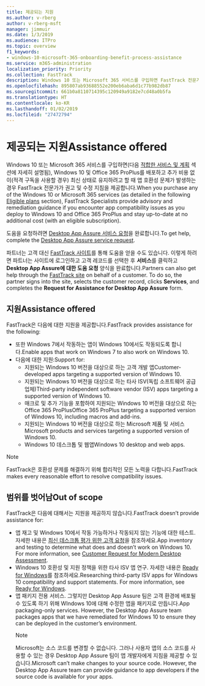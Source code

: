```yaml
---
title: 제공되는 지원
ms.author: v-rberg
author: v-rberg-msft
manager: jimmuir
ms.date: 1/3/2019
ms.audience: ITPro
ms.topic: overview
f1_keywords:
- windows-10-microsoft-365-onboarding-benefit-process-assistance
ms.service: m365-administration
localization_priority: Priority
ms.collection: FastTrack
description: Windows 10 또는 Microsoft 365 서비스를 구입하면 FastTrack 전문가가 Windows 10 및 Office 365 ProPlus를 배포하고 추가 비용 없이(적격 구독을 사용할 경우) 최신 상태로 유지하기 위한 권고 및 수정 지침을 제공합니다.
ms.openlocfilehash: 895807ab93688552e200eb6aba6d1c77b982db87
ms.sourcegitcommit: 661b0a8110714395c120949a9182e7cd48a0b5fa
ms.translationtype: HT
ms.contentlocale: ko-KR
ms.lasthandoff: 01/02/2019
ms.locfileid: "27472794"
---
```

# <a name="assistance-offered"></a><span data-ttu-id="26f67-103">제공되는 지원</span><span class="sxs-lookup"><span data-stu-id="26f67-103">Assistance offered</span></span>  

<span data-ttu-id="26f67-104">Windows 10 또는 Microsoft 365 서비스를 구입하면(다음 [적합한 서비스 및 계획](M365-eligible-services-and-plans.md) 섹션에 자세히 설명됨), Windows 10 및 Office 365 ProPlus를 배포하고 추가 비용 없이(적격 구독을 사용할 경우) 최신 상태로 유지하려고 할 때 앱 호환성 문제가 발생하는 경우 FastTrack 전문가가 권고 및 수정 지침을 제공합니다.</span><span class="sxs-lookup"><span data-stu-id="26f67-104">When you purchase any of the Windows 10 or Microsoft 365 services (as detailed in the following [Eligible plans](M365-eligible-services-and-plans.md) section), FastTrack Specialists provide advisory and remediation guidance if you encounter app compatibility issues as you deploy to Windows 10 and Office 365 ProPlus and stay up-to-date at no additional cost (with an eligible subscription).</span></span>

<span data-ttu-id="26f67-105">도움을 요청하려면 [Desktop App Assure 서비스 요청](https://go.microsoft.com/fwlink/?linkid=2022721)을 완료합니다.</span><span class="sxs-lookup"><span data-stu-id="26f67-105">To get help, complete the [Desktop App Assure service request](https://go.microsoft.com/fwlink/?linkid=2022721).</span></span>

<span data-ttu-id="26f67-p101">파트너는 고객 대신 [FastTrack 사이트](https://go.microsoft.com/fwlink/?linkid=780698)를 통해 도움을 얻을 수도 있습니다. 이렇게 하려면 파트너는 사이트에 로그인하고 고객 레코드를 선택한 후 **서비스**를 클릭하고 **Desktop App Assure에 대한 도움 요청** 양식을 완료합니다.</span><span class="sxs-lookup"><span data-stu-id="26f67-p101">Partners can also get help through the [FastTrack site](https://go.microsoft.com/fwlink/?linkid=780698) on behalf of a customer. To do so, the partner signs into the site, selects the customer record, clicks **Services**, and completes the **Request for Assistance for Desktop App Assure** form.</span></span>

## <a name="assistance"></a><span data-ttu-id="26f67-108">지원</span><span class="sxs-lookup"><span data-stu-id="26f67-108">Assistance offered</span></span>

<span data-ttu-id="26f67-109">FastTrack은 다음에 대한 지원을 제공합니다.</span><span class="sxs-lookup"><span data-stu-id="26f67-109">FastTrack provides assistance for the following:</span></span>
- <span data-ttu-id="26f67-110">또한 Windows 7에서 작동하는 앱이 Windows 10에서도 작동되도록 합니다.</span><span class="sxs-lookup"><span data-stu-id="26f67-110">Enable apps that work on Windows 7 to also work on Windows 10.</span></span>
- <span data-ttu-id="26f67-111">다음에 대한 지원:</span><span class="sxs-lookup"><span data-stu-id="26f67-111">Support for:</span></span>
    - <span data-ttu-id="26f67-112">지원되는 Windows 10 버전을 대상으로 하는 고객 개발 앱</span><span class="sxs-lookup"><span data-stu-id="26f67-112">Customer-developed apps targeting a supported version of Windows 10.</span></span>
    - <span data-ttu-id="26f67-113">지원되는 Windows 10 버전을 대상으로 하는 타사 ISV(독립 소프트웨어 공급업체)</span><span class="sxs-lookup"><span data-stu-id="26f67-113">Third-party independent software vendor (ISV) apps targeting a supported version of Windows 10.</span></span>
    - <span data-ttu-id="26f67-114">매크로 및 추가 기능을 포함하여 지원되는 Windows 10 버전을 대상으로 하는 Office 365 ProPlus</span><span class="sxs-lookup"><span data-stu-id="26f67-114">Office 365 ProPlus targeting a supported version of Windows 10, including macros and add-ins.</span></span>
    - <span data-ttu-id="26f67-115">지원되는 Windows 10 버전을 대상으로 하는 Microsoft 제품 및 서비스</span><span class="sxs-lookup"><span data-stu-id="26f67-115">Microsoft products and services targeting a supported version of Windows 10.</span></span>
    - <span data-ttu-id="26f67-116">Windows 10 데스크톱 및 웹앱</span><span class="sxs-lookup"><span data-stu-id="26f67-116">Windows 10 desktop and web apps.</span></span>
> [!NOTE]
> <span data-ttu-id="26f67-117">FastTrack은 호환성 문제를 해결하기 위해 합리적인 모든 노력을 다합니다.</span><span class="sxs-lookup"><span data-stu-id="26f67-117">FastTrack makes every reasonable effort to resolve compatibility issues.</span></span> 

## <a name="out-of-scope"></a><span data-ttu-id="26f67-118">범위를 벗어남</span><span class="sxs-lookup"><span data-stu-id="26f67-118">Out of scope</span></span>

<span data-ttu-id="26f67-119">FastTrack은 다음에 대해서는 지원을 제공하지 않습니다.</span><span class="sxs-lookup"><span data-stu-id="26f67-119">FastTrack doesn’t provide assistance for:</span></span>
- <span data-ttu-id="26f67-p102">앱 재고 및 Windows 10에서 작동 가능하거나 작동되지 않는 기능에 대한 테스트. 자세한 내용은 [최신 데스크톱 평가 위한 고객 요청](https://go.microsoft.com/fwlink/?linkid=2053818)을 참조하세요.</span><span class="sxs-lookup"><span data-stu-id="26f67-p102">App inventory and testing to determine what does and doesn’t work on Windows 10. For more information, see [Customer Request for Modern Desktop Assessment](https://go.microsoft.com/fwlink/?linkid=2053818).</span></span>
- <span data-ttu-id="26f67-p103">Windows 10 호환성 및 지원 정책을 위한 타사 ISV 앱 연구. 자세한 내용은 [Ready for Windows](https://go.microsoft.com/fwlink/?linkid=2054580)를 참조하세요.</span><span class="sxs-lookup"><span data-stu-id="26f67-p103">Researching third-party ISV apps for Windows 10 compatibility and support statements. For more information, see [Ready for Windows](https://go.microsoft.com/fwlink/?linkid=2054580).</span></span>
- <span data-ttu-id="26f67-p104">앱 패키지 전용 서비스. 그렇지만 Desktop App Assure 팀은 고객 환경에 배포될 수 있도록 하기 위해 WIndows 10에 대해 수정한 앱을 패키지로 만듭니다.</span><span class="sxs-lookup"><span data-stu-id="26f67-p104">App packaging-only services. However, the Desktop App Assure team packages apps that we have remediated for Windows 10 to ensure they can be deployed in the customer’s environment.</span></span>
    > [!NOTE]
    > <span data-ttu-id="26f67-p105">Microsoft는 소스 코드를 변경할 수 없습니다. 그러나 사용자 앱의 소스 코드를 사용할 수 있는 경우 Desktop App Assure 팀이 앱 개발자에게 지침을 제공할 수 있습니다.</span><span class="sxs-lookup"><span data-stu-id="26f67-p105">Microsoft can’t make changes to your source code. However, the Desktop App Assure team can provide guidance to app developers if the source code is available for your apps.</span></span>


